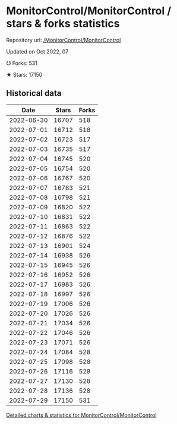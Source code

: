 # MonitorControl/MonitorControl / stars & forks statistics

Repository url: [/MonitorControl/MonitorControl](https://github.com/MonitorControl/MonitorControl)

Updated on Oct 2022, 07

☋ Forks: 531

★ Stars: 17150

## Historical data
| Date | Stars | Forks |
|------|-------|-------|
| 2022-06-30 | 16707 | 518 | 
| 2022-07-01 | 16712 | 518 | 
| 2022-07-02 | 16723 | 517 | 
| 2022-07-03 | 16735 | 517 | 
| 2022-07-04 | 16745 | 520 | 
| 2022-07-05 | 16754 | 520 | 
| 2022-07-06 | 16767 | 520 | 
| 2022-07-07 | 16783 | 521 | 
| 2022-07-08 | 16798 | 521 | 
| 2022-07-09 | 16820 | 522 | 
| 2022-07-10 | 16831 | 522 | 
| 2022-07-11 | 16863 | 522 | 
| 2022-07-12 | 16876 | 522 | 
| 2022-07-13 | 16901 | 524 | 
| 2022-07-14 | 16938 | 526 | 
| 2022-07-15 | 16945 | 526 | 
| 2022-07-16 | 16952 | 526 | 
| 2022-07-17 | 16983 | 526 | 
| 2022-07-18 | 16997 | 526 | 
| 2022-07-19 | 17006 | 526 | 
| 2022-07-20 | 17026 | 526 | 
| 2022-07-21 | 17034 | 526 | 
| 2022-07-22 | 17046 | 526 | 
| 2022-07-23 | 17071 | 526 | 
| 2022-07-24 | 17084 | 528 | 
| 2022-07-25 | 17098 | 528 | 
| 2022-07-26 | 17116 | 528 | 
| 2022-07-27 | 17130 | 528 | 
| 2022-07-28 | 17136 | 528 | 
| 2022-07-29 | 17150 | 531 | 


[Detailed charts & statistics for MonitorControl/MonitorControl](https://reviewgithub.com/rep/MonitorControl/MonitorControl)

